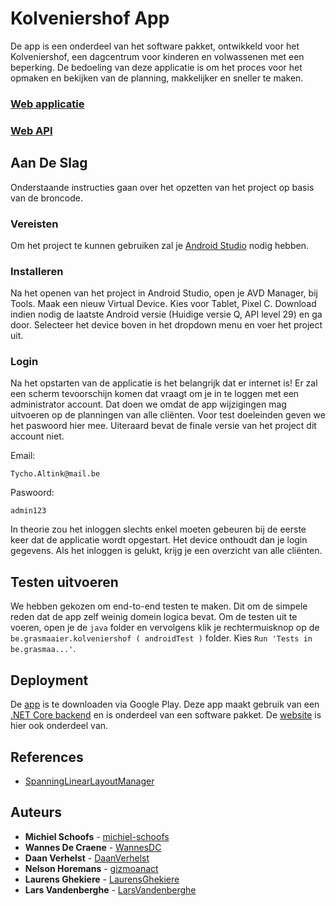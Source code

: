# Kolveniershof App

De app is een onderdeel van het software pakket, ontwikkeld voor het Kolveniershof, een dagcentrum voor kinderen en volwassenen met een beperking. De bedoeling van deze applicatie is om het proces voor het opmaken en bekijken van de planning, makkelijker en sneller te maken.

### [Web applicatie](https://github.com/HoGent-Projecten3/projecten3-1920-angular-grasmaaier-team)

### [Web API](https://github.com/HoGent-Projecten3/projecten3-1920-backend-grasmaaier-team)



## Aan De Slag

Onderstaande instructies gaan over het opzetten van het project op basis van de broncode.

### Vereisten

Om het project te kunnen gebruiken zal je <a href="https://developer.android.com/studio">Android Studio</a> nodig hebben.

### Installeren

Na het openen van het project in Android Studio, open je AVD Manager, bij Tools. Maak een nieuw Virtual Device. Kies voor Tablet, Pixel C. Download indien nodig de laatste Android versie (Huidige versie Q, API level 29) en ga door. Selecteer het device boven in het dropdown menu en voer het project uit. 

### Login

Na het opstarten van de applicatie is het belangrijk dat er internet is! Er zal een scherm tevoorschijn komen dat vraagt om je in te loggen met een administrator account. Dat doen we omdat de app wijzigingen mag uitvoeren op de planningen van alle cliënten. Voor test doeleinden geven we het paswoord hier mee. Uiteraard bevat de finale versie van het project dit account niet.

Email:

```
Tycho.Altink@mail.be
```

Paswoord:

```
admin123
```

In theorie zou het inloggen slechts enkel moeten gebeuren bij de eerste keer dat de applicatie wordt opgestart. Het device onthoudt dan je login gegevens. Als het inloggen is gelukt, krijg je een overzicht van alle cliënten. 



## Testen uitvoeren

We hebben gekozen om end-to-end testen te maken. Dit om de simpele reden dat de app zelf weinig domein logica bevat. Om de testen uit te voeren, open je de `java` folder en vervolgens klik je rechtermuisknop op de `be.grasmaaier.kolveniershof ( androidTest )` folder. Kies `Run 'Tests in be.grasmaa...'`.



## Deployment

De [app](https://play.google.com/apps/testing/be.grasmaaier.kolveniershof) is te downloaden via Google Play. Deze app maakt gebruik van een <a href="http://78.20.29.170:5000/swagger/">.NET Core backend</a> en is onderdeel van een software pakket. De <a href="http://78.20.29.170:4200/">website</a> is hier ook onderdeel van.



## References

* [SpanningLinearLayoutManager](https://gist.github.com/heinrichreimer/39f9d2f9023a184d96f8)



## Auteurs

* **Michiel Schoofs** - [michiel-schoofs](https://github.com/michiel-schoofs)
* **Wannes De Craene** - [WannesDC](https://github.com/WannesDC)
* **Daan Verhelst** - [DaanVerhelst](https://github.com/DaanVerhelst)
* **Nelson Horemans** - [gizmoanact](https://github.com/gizmoanact)
* **Laurens Ghekiere** - [LaurensGhekiere](https://github.com/LaurensGhekiere)
* **Lars Vandenberghe** - [LarsVandenberghe](https://github.com/LarsVandenberghe)
